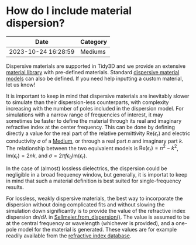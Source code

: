 # How do I include material dispersion?

| Date       | Category    |
|------------|-------------|
| 2023-10-24 16:28:59 | Mediums |


Dispersive materials are supported in Tidy3D and we provide an extensive [material library](https://docs.flexcompute.com/projects/tidy3d/en/latest/api/index.html#material-library) with pre-defined materials. Standard [dispersive material models](https://docs.flexcompute.com/projects/tidy3d/en/latest/api/index.html#dispersive-mediums) can also be defined. If you need help inputting a custom material, let us know!

It is important to keep in mind that dispersive materials are inevitably slower to simulate than their dispersion-less counterparts, with complexity increasing with the number of poles included in the dispersion model. For simulations with a narrow range of frequencies of interest, it may sometimes be faster to define the material through its real and imaginary refractive index at the center frequency. This can be done by defining directly a value for the real part of the relative permittivity $\mathrm{Re}(\epsilon_r)$ and electric conductivity $\sigma$ of a [Medium](https://docs.flexcompute.com/projects/tidy3d/en/latest/api/_autosummary/tidy3d.Medium.html#tidy3d.Medium), or through a real part $n$ and imaginary part $k$. The relationship between the two equivalent models is $\mathrm{Re}(\epsilon_r) = n^2 - k^2$, $\mathrm{Im}(\epsilon_r) = 2nk$, and $\sigma = 2 \pi f \epsilon_0 \mathrm{Im}(\epsilon_r)$.

In the case of (almost) lossless dielectrics, the dispersion could be negligible in a broad frequency window, but generally, it is importat to keep in mind that such a material definition is best suited for single-frequency results.

For lossless, weakly dispersive materials, the best way to incorporate the dispersion without doing complicated fits and without slowing the simulation down significantly is to provide the value of the refractive index dispersion $\mathrm{d}n/\mathrm{d}\lambda$ in [Sellmeier.from\_dispersion()](https://docs.flexcompute.com/projects/tidy3d/en/latest/api/_autosummary/tidy3d.Sellmeier.html#tidy3d.Sellmeier.from_dispersion). The value is assumed to be at the central frequency or wavelength (whichever is provided), and a one-pole model for the material is generated. These values are for example readily available from the [refractive index database](https://refractiveindex.info/).
